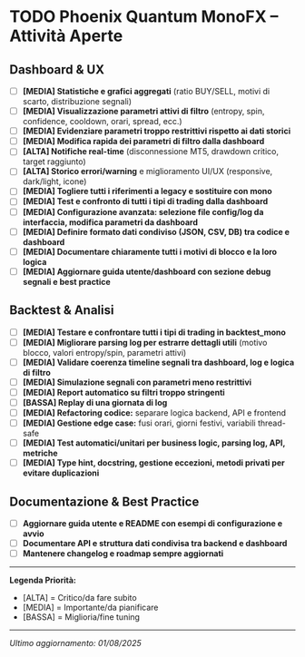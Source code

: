 # TODO Phoenix Quantum MonoFX – Attività Aperte

## Dashboard & UX
- [ ] **[MEDIA] Statistiche e grafici aggregati** (ratio BUY/SELL, motivi di scarto, distribuzione segnali)
- [ ] **[MEDIA] Visualizzazione parametri attivi di filtro** (entropy, spin, confidence, cooldown, orari, spread, ecc.)
- [ ] **[MEDIA] Evidenziare parametri troppo restrittivi rispetto ai dati storici**
- [ ] **[MEDIA] Modifica rapida dei parametri di filtro dalla dashboard**
- [ ] **[ALTA] Notifiche real-time** (disconnessione MT5, drawdown critico, target raggiunto)
- [ ] **[ALTA] Storico errori/warning** e miglioramento UI/UX (responsive, dark/light, icone)
- [ ] **[MEDIA] Togliere tutti i riferimenti a legacy e sostituire con mono**
- [ ] **[MEDIA] Test e confronto di tutti i tipi di trading dalla dashboard**
- [ ] **[MEDIA] Configurazione avanzata: selezione file config/log da interfaccia, modifica parametri da dashboard**
- [ ] **[MEDIA] Definire formato dati condiviso (JSON, CSV, DB) tra codice e dashboard**
- [ ] **[MEDIA] Documentare chiaramente tutti i motivi di blocco e la loro logica**
- [ ] **[MEDIA] Aggiornare guida utente/dashboard con sezione debug segnali e best practice**

## Backtest & Analisi
- [ ] **[MEDIA] Testare e confrontare tutti i tipi di trading in backtest_mono**
- [ ] **[MEDIA] Migliorare parsing log per estrarre dettagli utili** (motivo blocco, valori entropy/spin, parametri attivi)
- [ ] **[MEDIA] Validare coerenza timeline segnali tra dashboard, log e logica di filtro**
- [ ] **[MEDIA] Simulazione segnali con parametri meno restrittivi**
- [ ] **[MEDIA] Report automatico su filtri troppo stringenti**
- [ ] **[BASSA] Replay di una giornata di log**
- [ ] **[MEDIA] Refactoring codice:** separare logica backend, API e frontend
- [ ] **[MEDIA] Gestione edge case:** fusi orari, giorni festivi, variabili thread-safe
- [ ] **[MEDIA] Test automatici/unitari per business logic, parsing log, API, metriche**
- [ ] **[MEDIA] Type hint, docstring, gestione eccezioni, metodi privati per evitare duplicazioni**

## Documentazione & Best Practice
- [ ] **Aggiornare guida utente e README con esempi di configurazione e avvio**
- [ ] **Documentare API e struttura dati condivisa tra backend e dashboard**
- [ ] **Mantenere changelog e roadmap sempre aggiornati**

---

**Legenda Priorità:**
- [ALTA] = Critico/da fare subito
- [MEDIA] = Importante/da pianificare
- [BASSA] = Miglioria/fine tuning

---

*Ultimo aggiornamento: 01/08/2025*
